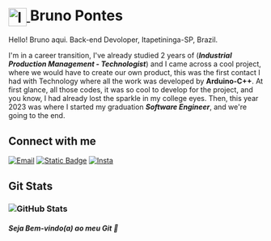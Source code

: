 
<h1>
  <a href="https://github.com/BrUnO0-0">
    <img align="center" alt="logo inicio" width="36px" src="https://cdn-icons-png.flaticon.com/512/4257/4257824.png">
   </a>
    <span> Bruno Pontes </span>
</h1>

<p align="left"> Hello! Bruno aqui. Back-end Devoloper, Itapetininga-SP, Brazil.
  
I'm in a career transition, I've already studied 2 years of (***Industrial Production Management - Technologist***) and I came across a cool project, where we would have to create our own product, this was the first contact I had with Technology where all the work was developed by **Arduino-C++**. At first glance, all those codes, it was so cool to develop for the project, and you know, I had already lost the sparkle in my college eyes. Then, this year 2023 was where I started my graduation ***Software Engineer***, and we're going to the end.
</p>

## Connect with me

[![Email](https://img.shields.io/badge/-Email-'?style=for-the-badge&logo=microsoft-outlook&logoColor=2fe0ff&color=020000)](mailto:beh2acf@gmail.com)
[![Static Badge](https://img.shields.io/badge/-Linkedin-'?style=for-the-badge&logo=linkedin&logoColor=2fe0ff&color=020000)](https://www.linkedin.com/in/bruno-pontes-2b912b227/)
[![Insta](https://img.shields.io/badge/-Instagram-'?style=for-the-badge&logo=instagram&logoColor=2fe0ff&color=020000)](https://www.instagram.com/brube.bl/)


## Git Stats
<h3>
  
![GitHub Stats](https://github-readme-stats.vercel.app/api?username=BrUnO0-0&theme=transparent&bg_color=000&border_color=30A3DC&show_icons=true&icon_color=30A3DC&title_color=E94D5F&text_color=FFF)

</h3>

<h5>Seja Bem-vindo(a) ao meu Git 🤞</h5>
